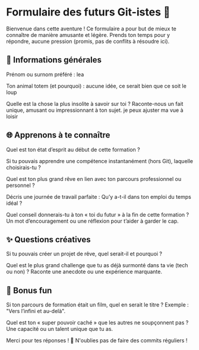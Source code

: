 # Formulaire des futurs Git-istes 🤖

Bienvenue dans cette aventure ! Ce formulaire a pour but de mieux te connaître de manière amusante et légère. Prends ton temps pour y répondre, aucune pression (promis, pas de conflits à résoudre ici).

## 📝 Informations générales

Prénom ou surnom préféré : lea

Ton animal totem (et pourquoi) : aucune idée, ce serait bien que ce soit le loup

Quelle est la chose la plus insolite à savoir sur toi ? Raconte-nous un fait unique, amusant ou impressionnant à ton sujet. je peux ajuster ma vue à loisir

## 🌐 Apprenons à te connaître

Quel est ton état d’esprit au début de cette formation ?

Si tu pouvais apprendre une compétence instantanément (hors Git), laquelle choisirais-tu ?

Quel est ton plus grand rêve en lien avec ton parcours professionnel ou personnel ?

Décris une journée de travail parfaite : Qu’y a-t-il dans ton emploi du temps idéal ?

Quel conseil donnerais-tu à ton « toi du futur » à la fin de cette formation ? Un mot d’encouragement ou une réflexion pour t’aider à garder le cap.

## ✨ Questions créatives

Si tu pouvais créer un projet de rêve, quel serait-il et pourquoi ?

Quel est le plus grand challenge que tu as déjà surmonté dans ta vie (tech ou non) ? Raconte une anecdote ou une expérience marquante.

## 🎨 Bonus fun

Si ton parcours de formation était un film, quel en serait le titre ? Exemple : "Vers l’infini et au-delà".

Quel est ton « super pouvoir caché » que les autres ne soupçonnent pas ? Une capacité ou un talent unique que tu as.

Merci pour tes réponses ! 🚀 N'oublies pas de faire des commits réguliers ! 